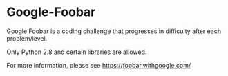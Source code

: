 # Google-Foobar

Google Foobar is a coding challenge that progresses in difficulty after each problem/level. 

Only Python 2.8 and certain libraries are allowed.

For more information, please see https://foobar.withgoogle.com/
